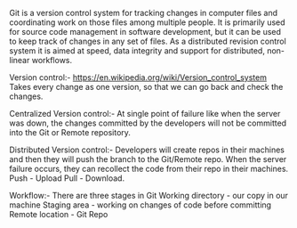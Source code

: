 Git is a version control system for tracking changes in computer files and coordinating work on those files among multiple people.
It is primarily used for source code management in software development, but it can be used to keep track of changes in any set of files.
As a distributed revision control system it is aimed at speed, data integrity and support for distributed, non-linear workflows.

Version control:-
https://en.wikipedia.org/wiki/Version_control_system
Takes every change as one version, so that we can go back and check the changes.

Centralized Version control:-
At single point of failure like when the server was down, the changes committed by the developers will not be committed into the Git or Remote repository.

Distributed Version control:-
Developers will create repos in their machines and then they will push the branch to the Git/Remote repo.
When the server failure occurs, they can recollect the code from their repo in their machines.
Push - Upload
Pull - Download.

Workflow:-
There are three stages in Git
Working directory - our copy in our machine
Staging area - working on changes of code before committing
Remote location - Git Repo
